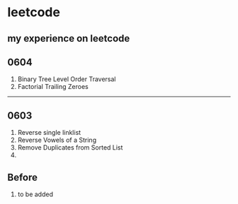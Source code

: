 # leetcode
my experience on leetcode
------------------------------------
## 0604
  1. Binary Tree Level Order Traversal
  2. Factorial Trailing Zeroes

---------------------------------------
## 0603
  1. Reverse single linklist 
  2. Reverse Vowels of a String
  3. Remove Duplicates from Sorted List
  4. 
## Before
  1. to be added
